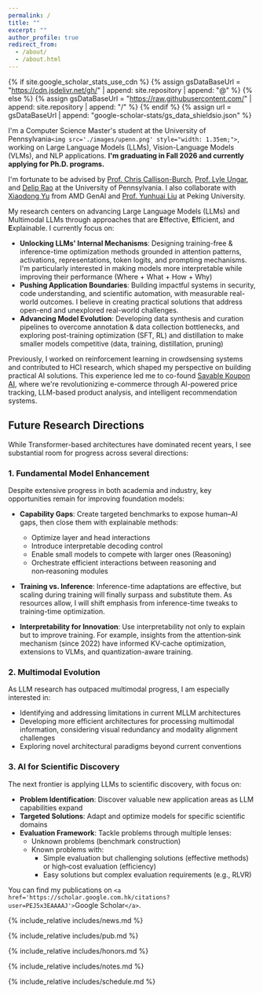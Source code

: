 ```yaml
---
permalink: /
title: ""
excerpt: ""
author_profile: true
redirect_from: 
  - /about/
  - /about.html
---
```

{% if site.google_scholar_stats_use_cdn %}
{% assign gsDataBaseUrl = "https://cdn.jsdelivr.net/gh/" | append: site.repository | append: "@" %}
{% else %}
{% assign gsDataBaseUrl = "https://raw.githubusercontent.com/" | append: site.repository | append: "/" %}
{% endif %}
{% assign url = gsDataBaseUrl | append: "google-scholar-stats/gs_data_shieldsio.json" %}

<span class='anchor' id='about-me'></span>

I'm a Computer Science Master's student at the University of Pennsylvania`<img src='./images/upenn.png' style="width: 1.35em;">`, working on Large Language Models (LLMs), Vision-Language Models (VLMs), and NLP applications. **I'm graduating in Fall 2026 and currently applying for Ph.D. programs.**

I'm fortunate to be advised by [Prof. Chris Callison-Burch](https://www.linkedin.com/in/chris-callison-burch/), [Prof. Lyle Ungar](http://linkedin.com/in/lyle-ungar-b061474/), and [Delip Rao](https://www.linkedin.com/in/deliprao/) at the University of Pennsylvania. I also collaborate with [Xiaodong Yu](https://www.xiaodongyu.me/) from AMD GenAI and [Prof. Yunhuai Liu](https://cs.pku.edu.cn/info/1234/2111.htm) at Peking University.

My research centers on advancing Large Language Models (LLMs) and Multimodal LLMs through approaches that are **E**ffective, **E**fficient, and **E**xplainable. I currently focus on:

- **Unlocking LLMs' Internal Mechanisms**: Designing training-free & inference-time optimization methods grounded in attention patterns, activations, representations, token logits, and prompting mechanisms. I'm particularly interested in making models more interpretable while improving their performance (Where + What + How + Why)
- **Pushing Application Boundaries**: Building impactful systems in security, code understanding, and scientific automation, with measurable real-world outcomes. I believe in creating practical solutions that address open-end and unexplored real-world challenges.
- **Advancing Model Evolution**: Developing data synthesis and curation pipelines to overcome annotation & data collection bottlenecks, and exploring post-training optimization (SFT, RL) and distillation to make smaller models competitive (data, training, distillation, pruning)

Previously, I worked on reinforcement learning in crowdsensing systems and contributed to HCI research, which shaped my perspective on building practical AI solutions. This experience led me to co-found [Savable Koupon AI](https://www.koupon.ai/), where we're revolutionizing e-commerce through AI-powered price tracking, LLM-based product analysis, and intelligent recommendation systems.

## Future Research Directions

While Transformer-based architectures have dominated recent years, I see substantial room for progress across several directions:

### 1. Fundamental Model Enhancement

Despite extensive progress in both academia and industry, key opportunities remain for improving foundation models:

- **Capability Gaps**: Create targeted benchmarks to expose human–AI gaps, then close them with explainable methods:
  - Optimize layer and head interactions
  - Introduce interpretable decoding control
  - Enable small models to compete with larger ones (Reasoning)
  - Orchestrate efficient interactions between reasoning and non‑reasoning modules

- **Training vs. Inference**: Inference-time adaptations are effective, but scaling during training will finally surpass and substitute them. As resources allow, I will shift emphasis from inference-time tweaks to training-time optimization.

- **Interpretability for Innovation**: Use interpretability not only to explain but to improve training. For example, insights from the attention‑sink mechanism (since 2022) have informed KV‑cache optimization, extensions to VLMs, and quantization-aware training.

### 2. Multimodal Evolution

As LLM research has outpaced multimodal progress, I am especially interested in:

- Identifying and addressing limitations in current MLLM architectures
- Developing more efficient architectures for processing multimodal information, considering visual redundancy and modality alignment challenges
- Exploring novel architectural paradigms beyond current conventions

### 3. AI for Scientific Discovery

The next frontier is applying LLMs to scientific discovery, with focus on:

- **Problem Identification**: Discover valuable new application areas as LLM capabilities expand
- **Targeted Solutions**: Adapt and optimize models for specific scientific domains
- **Evaluation Framework**: Tackle problems through multiple lenses:
  - Unknown problems (benchmark construction)
  - Known problems with:
    * Simple evaluation but challenging solutions (effective methods) or high‑cost evaluation (efficiency)
    * Easy solutions but complex evaluation requirements (e.g., RLVR)

You can find my publications on `<a href='https://scholar.google.com.hk/citations?user=PEJ5x3EAAAAJ'>`Google Scholar`</a>`.

{% include_relative includes/news.md %}

{% include_relative includes/pub.md %}

{% include_relative includes/honors.md %}

<!-- {% include_relative includes/others.md %} -->

{% include_relative includes/notes.md %}

{% include_relative includes/schedule.md %}

